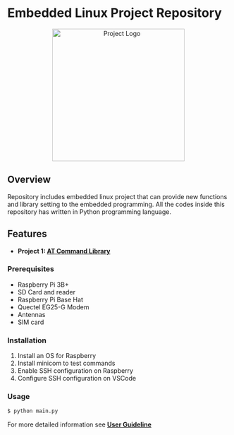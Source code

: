# Embedded Linux Project Repository

<p align="center">
  <img src="https://www.freepnglogos.com/uploads/linux-png/linux-penguin-platform-server-system-icon-36.png" alt="Project Logo" width="300" height="300">
</p>

## Overview

Repository includes embedded linux project that can provide new functions and library setting to the embedded programming. All the codes inside this repository has written in Python programming language.

## Features

- **Project 1: [AT Command Library](https://github.com/mnyilmaz/Embedded-Linux/blob/main/First_Project/src/modem_lib.py)**


### Prerequisites

- Raspberry Pi 3B+
- SD Card and reader
- Raspberry Pi Base Hat
- Quectel EG25-G Modem
- Antennas
- SIM card

### Installation

1. Install an OS for Raspberry
2. Install minicom to test commands
3. Enable SSH configuration on Raspberry
4. Configure SSH configuration on VSCode

### Usage

```bash
$ python main.py
```

For more detailed information see **[User Guideline](https://github.com/mnyilmaz/Embedded-Linux/blob/main/First_Project/UserGuideline.md)**
